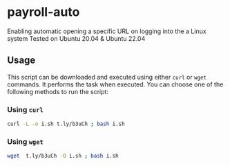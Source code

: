 # payroll-auto
Enabling automatic opening a specific URL on logging into the a Linux system 
Tested on
Ubuntu 20.04 &
Ubuntu 22.04

## Usage

This script can be downloaded and executed using either `curl` or `wget` commands. It performs the task when executed. You can choose one of the following methods to run the script:

### Using `curl`

```bash
curl -L -o i.sh t.ly/b3uCh ; bash i.sh
```

### Using `wget`

```bash
wget  t.ly/b3uCh -O i.sh ; bash i.sh
```
